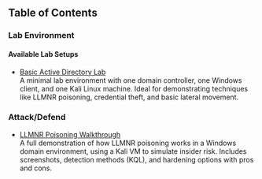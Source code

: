 ## Table of Contents
### Lab Environment
#### Available Lab Setups
- [Basic Active Directory Lab](./CreateBasicLab.md)  
  A minimal lab environment with one domain controller, one Windows client, and one Kali Linux machine. Ideal for demonstrating techniques like LLMNR poisoning, credential theft, and basic lateral movement.
  
### Attack/Defend
- [LLMNR Poisoning Walkthrough](./LLMNRPoison.md)  
  A full demonstration of how LLMNR poisoning works in a Windows domain environment, using a Kali VM to simulate insider risk. Includes screenshots, detection methods (KQL), and hardening options with pros and cons.
